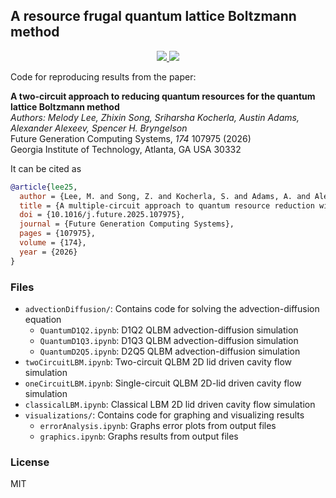 ## A resource frugal quantum lattice Boltzmann method

<p align="center"> 
<a href="https://lbesson.mit-license.org/">
  <img src="https://img.shields.io/badge/License-MIT-blue.svg" />
</a>
<a href="https://doi.org/10.1016/j.future.2025.107975">
  <img src="https://img.shields.io/badge/DOI-10.1016/j.future.2025.107975-blue.svg" />
</a>
</p>

Code for reproducing results from the paper:

__A two-circuit approach to reducing quantum resources for the quantum lattice Boltzmann method__  
_Authors: Melody Lee, Zhixin Song, Sriharsha Kocherla, Austin Adams, Alexander Alexeev, Spencer H. Bryngelson_  
Future Generation Computing Systems, _174_ 107975 (2026)  
Georgia Institute of Technology, Atlanta, GA USA 30332

It can be cited as
```bibtex
@article{lee25,
  author = {Lee, M. and Song, Z. and Kocherla, S. and Adams, A. and Alexeev, A. and Bryngelson, S. H.},
  title = {A multiple-circuit approach to quantum resource reduction with application to the quantum lattice {B}oltzmann method},
  doi = {10.1016/j.future.2025.107975},
  journal = {Future Generation Computing Systems},
  pages = {107975},
  volume = {174},
  year = {2026}
}
```

### Files
 * `advectionDiffusion/`: Contains code for solving the advection-diffusion equation
   * `QuantumD1Q2.ipynb`: D1Q2 QLBM advection-diffusion simulation
   * `QuantumD1Q3.ipynb`: D1Q3 QLBM advection-diffusion simulation
   * `QuantumD2Q5.ipynb`: D2Q5 QLBM advection-diffusion simulation
 * `twoCircuitLBM.ipynb`: Two-circuit QLBM 2D lid driven cavity flow simulation
 * `oneCircuitLBM.ipynb`: Single-circuit QLBM 2D-lid driven cavity flow simulation
 * `classicalLBM.ipynb`: Classical LBM 2D lid driven cavity flow simulation
 * `visualizations/`: Contains code for graphing and visualizing results
   * `errorAnalysis.ipynb`: Graphs error plots from output files
   * `graphics.ipynb`: Graphs results from output files

### License

MIT

